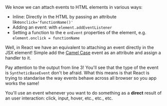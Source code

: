 <p>We know we can attach events to HTML elements in various ways:</p>
<ul>
<li>Inline: Directly in the HTML by passing an attribute like<code class="inline text-code text-secondary dark:text-secondary-dark px-1 rounded-md no-underline bg-gray-30 bg-opacity-10 py-px" dir="ltr">onclick='functionName()'</code></li>
<li>Adding an event: with <code class="inline text-code text-secondary dark:text-secondary-dark px-1 rounded-md no-underline bg-gray-30 bg-opacity-10 py-px" dir="ltr">element.addEventListener</code></li>
<li>Setting a function to the e <code class="inline text-code text-secondary dark:text-secondary-dark px-1 rounded-md no-underline bg-gray-30 bg-opacity-10 py-px" dir="ltr">onEvent</code> properties of the element, e.g. <code class="inline text-code text-secondary dark:text-secondary-dark px-1 rounded-md no-underline bg-gray-30 bg-opacity-10 py-px" dir="ltr">element.onclick = functionName</code></li>
</ul>
<p>Well, in React we have an equivalent to attaching an event directly in the JSX element! Simple add the&nbsp;<a href="https://en.wikipedia.org/wiki/Camel_case" target="_blank" rel="noopener">Camel Case</a> event as an attribute and assign a handler to it.</p>
<p>Pay attention to the output from line 3! You'll see that the type of the event is <code class="inline text-code text-secondary dark:text-secondary-dark px-1 rounded-md no-underline bg-gray-30 bg-opacity-10 py-px" dir="ltr">SyntheticBaseEvent</code> don't be afraid. What this means is that React is trying to standarise the way events behave across all browser so you app works the same!</p>
<p>You'll use an event whenever you want to do something as a <strong>direct</strong> result of an user interaction: click, input, hover, etc., etc., etc.</p>